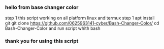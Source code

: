 ### hello from base changer color ###
step 1 
this script working on all platform linux and termux
step 1
apt install git
git clone https://github.com/0625963141-cyber/Bash-Changer-Color/
cd Bash-Changer-Color
and run script whith bash
### thank you for using this script ###
